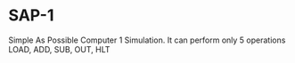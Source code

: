 # SAP-1
Simple As Possible Computer 1 Simulation.
It can perform only 5 operations
LOAD, ADD, SUB, OUT, HLT
